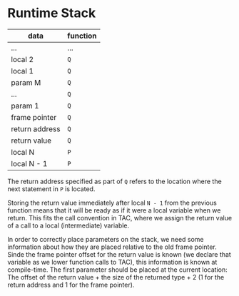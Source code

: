 #  Runtime Stack


 data           | function      |
----------------|---------------|
 ...            | ...           |
 local 2        | `Q`           |
 local 1        | `Q`           |
 param M        | `Q`           |
 ...            | `Q`           |
 param 1        | `Q`           |
 frame pointer  | `Q`           |
 return address | `Q`           |
 return value   | `Q`           |
 local N        | `P`           |
 local N - 1    | `P`           |

The return address specified as part of `Q` refers to the location where the next statement in `P` is located.

Storing the return value immediately after local `N - 1` from the previous function means that it will be ready as if it were a local variable when we return. This fits the call convention in TAC, where we assign the return value of a call to a local (intermediate) variable.

In order to correctly place parameters on the stack, we need some information about how they are placed relative to the old frame pointer. Sinde the frame pointer offset for the return value is known (we declare that variable as we lower function calls to TAC), this information is known at compile-time. The first parameter should be placed at the current location: The offset of the return value + the size of the returned type + 2 (1 for the return address and 1 for the frame pointer).
